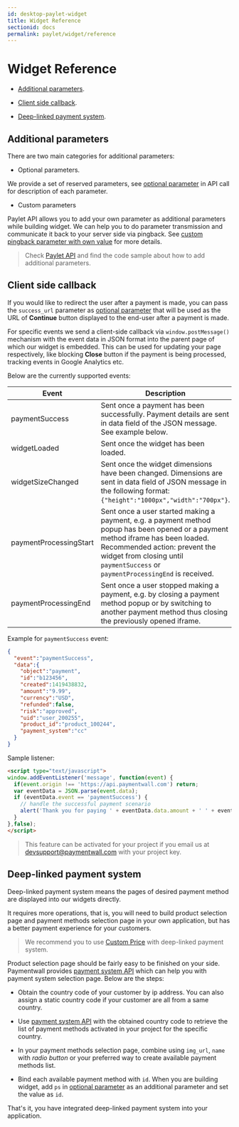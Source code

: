 ```yaml
---
id: desktop-paylet-widget
title: Widget Reference
sectionid: docs
permalink: paylet/widget/reference
---
```


# Widget Reference

* [Additional parameters](#additional-parameters).

* [Client side callback](#client-side-callback).

* [Deep-linked payment system](#deep-linked-payment-system).

## Additional parameters

There are two main categories for additional parameters:

* Optional parameters.

We provide a set of reserved parameters, see [optional parameter](/apis#section-paylet-optional-parameter) in API call for description of each parameter.

* Custom parameters

Paylet API allows you to add your own parameter as additional parameters while building widget. We can help you to do parameter transmission and communicate it back to your server side via pingback. See [custom pingback parameter with own value](/pingback-custom-parameters#parameter-with-own-value) for more details.

> Check [Paylet API](/apis#section-paylet-stored) and find the code sample about how to add additional parameters.

## Client side callback

If you would like to redirect the user after a payment is made, you can pass the ```success_url``` parameter as [optional parameter](/apis#section-paylet-optional-parameter) that will be used as the URL of **Continue** button displayed to the end-user after a payment is made.

For specific events we send a client-side callback via ```window.postMessage()``` mechanism with the event data in JSON format into the parent page of which our widget is embedded. This can be used for updating your page respectively, like blocking **Close** button if the payment is being processed, tracking events in Google Analytics etc. 

Below are the currently supported events:

|Event|Description|
|---|---|
|paymentSuccess|Sent once a payment has been successfully. Payment details are sent in data field of the JSON message. See example below. |
|widgetLoaded|Sent once the widget has been loaded.|
|widgetSizeChanged|Sent once the widget dimensions have been changed. Dimensions are sent in data field of JSON message in the following format: ```{"height":"1000px","width":"700px"}```.|
|paymentProcessingStart|Sent once a user started making a payment, e.g. a payment method popup has been opened or a payment method iframe has been loaded. Recommended action: prevent the widget from closing until ```paymentSuccess``` or ```paymentProcessingEnd``` is received.|
|paymentProcessingEnd|Sent once a user stopped making a payment, e.g. by closing a payment method popup or by switching to another payment method thus closing the previously opened iframe.|

Example for ```paymentSuccess``` event:

```json
{
  "event":"paymentSuccess",
  "data":{
    "object":"payment",
    "id":"b123456",
    "created":1419438832,
    "amount":"9.99",
    "currency":"USD",
    "refunded":false,
    "risk":"approved",
    "uid":"user_200255",
    "product_id":"product_100244",
    "payment_system":"cc"
  }
}
```

Sample listener:

```html
<script type="text/javascript">
window.addEventListener('message', function(event) {
  if(event.origin !== 'https://api.paymentwall.com') return;
  var eventData = JSON.parse(event.data);
  if (eventData.event == 'paymentSuccess') {
    // handle the successful payment scenario
    alert('Thank you for paying ' + eventData.data.amount + ' ' + eventData.data.currency);
  }
},false);
</script>
```

> This feature can be activated for your project if you email us at [devsupport@paymentwall.com](mailto:devsupport@paymentwall.com) with your project key.

## Deep-linked payment system

Deep-linked payment system means the pages of desired payment method are displayed into our widgets directly. 

It requires more operations, that is, you will need to build product selection page and payment methods selection page in your own application, but has a better payment experience for your customers. 

> We recommend you to use [Custom Price](/paylet/custom-price) with deep-linked payment system.

Product selection page should be fairly easy to be finished on your side. Paymentwall provides [payment system API](/apis#section-tools-payment-systems) which can help you with payment system selection page. Below are the steps:

* Obtain the country code of your customer by ip address. You can also assign a static country code if your customer are all from a same country.

* Use [payment system API](/apis#section-tools-payment-systems) with the obtained country code to retrieve the list of payment methods activated in your project for the specific country.

* In your payment methods selection page, combine using  ```img_url```, ```name``` with *radio button* or your preferred way to create available payment methods list.

* Bind each available payment method with ```id```. When you are building widget, add ```ps``` in [optional parameter](/apis#section-paylet-optional-parameter) as an additional parameter and set the value as ```id```.

That's it, you have integrated deep-linked payment system into your application.